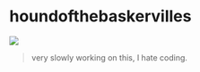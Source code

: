 # houndofthebaskervilles
![](https://i.pinimg.com/736x/6d/94/a2/6d94a2e303295e063ecb02f84151d084.jpg)
> very slowly working on this, I hate coding.
